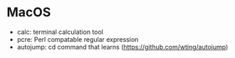 # MacOS

* calc: terminal calculation tool
* pcre: Perl compatable regular expression
* autojump: cd command that learns (https://github.com/wting/autojump)
